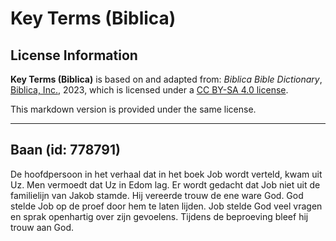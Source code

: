 # Key Terms (Biblica)

## License Information

**Key Terms (Biblica)** is based on and adapted from: _Biblica Bible Dictionary_, [Biblica, Inc.](https://www.biblica.com/), 2023, which is licensed under a [CC BY-SA 4.0 license](https://creativecommons.org/licenses/by-sa/4.0/legalcode.en).

This markdown version is provided under the same license.



--------------------------------

## Baan (id: 778791)

De hoofdpersoon in het verhaal dat in het boek Job wordt verteld, kwam uit Uz. Men vermoedt dat Uz in Edom lag. Er wordt gedacht dat Job niet uit de familielijn van Jakob stamde. Hij vereerde trouw de ene ware God. God stelde Job op de proef door hem te laten lijden. Job stelde God veel vragen en sprak openhartig over zijn gevoelens. Tijdens de beproeving bleef hij trouw aan God.


